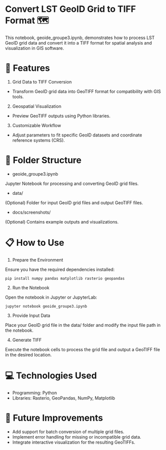 # Convert LST GeoID Grid to TIFF Format 🗺️ 

This notebook, geoide_groupe3.ipynb, demonstrates how to process LST GeoID grid data and convert it into a TIFF format for spatial analysis and visualization in GIS software.

# 🚀 Features

1. Grid Data to TIFF Conversion

- Transform GeoID grid data into GeoTIFF format for compatibility with GIS tools.
2. Geospatial Visualization

- Preview GeoTIFF outputs using Python libraries.
3. Customizable Workflow

- Adjust parameters to fit specific GeoID datasets and coordinate reference systems (CRS).
# 📂 Folder Structure
- geoide_groupe3.ipynb

Jupyter Notebook for processing and converting GeoID grid files.

- data/

(Optional) Folder for input GeoID grid files and output GeoTIFF files.

- docs/screenshots/

(Optional) Contains example outputs and visualizations.

# 📋 How to Use
1. Prepare the Environment

Ensure you have the required dependencies installed:

    pip install numpy pandas matplotlib rasterio geopandas
2. Run the Notebook

Open the notebook in Jupyter or JupyterLab:

    jupyter notebook geoide_groupe3.ipynb
3. Provide Input Data

Place your GeoID grid file in the data/ folder and modify the input file path in the notebook.

4. Generate TIFF

Execute the notebook cells to process the grid file and output a GeoTIFF file in the desired location.


# 💻 Technologies Used
- Programming: Python
- Libraries: Rasterio, GeoPandas, NumPy, Matplotlib
# 🌟 Future Improvements
- Add support for batch conversion of multiple grid files.
- Implement error handling for missing or incompatible grid data.
- Integrate interactive visualization for the resulting GeoTIFFs.


